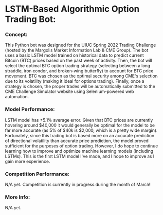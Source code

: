 # LSTM-Based Algorithmic Option Trading Bot:

### Concept:
This Python bot was designed for the UIUC Spring 2022 Trading Challenge (hosted by the Margolis Market Information Lab & CME Group). 
The bot uses a basic LSTM model trained on historical data to predict current Bitcoin (BTC) prices based on the past week of activity. 
Then, the bot will select the optimal BTC option trading strategy (selecting between a long straddle, iron condor, and broken-wing butterfly) to account for BTC price movement. 
BTC was chosen as the optimal security among CME's selection due to its volatility (making it ideal for options trading). 
Finally, once a strategy is chosen, the proper trades will be automatically submitted to the CME Challenge Simulator website using Selenium-powered web automation. 

### Model Performance:
LSTM model has ±5.1% average error. Given that BTC prices are currently hovering around $40,000 it would generally be optimal for the model to be far more accurate (as 5% of $40k is $2,000, which is a pretty wide margin). 
Fortunately, since this trading bot is based more on an accurate prediction of directional volatility than accurate price prediction, the model proved sufficient for the purposes of option trading. 
However, I do hope to continue learning how to improve and optimize machine learning models (including LSTMs). This is the first LSTM model I've made, and I hope to improve as I gain more experience.

### Competition Performance:
N/A yet. Competition is currently in progress during the month of March!

### More Info:
N/A yet.